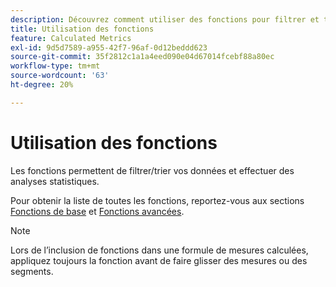 ```yaml
---
description: Découvrez comment utiliser des fonctions pour filtrer et trier vos données et effectuer des analyses statistiques.
title: Utilisation des fonctions
feature: Calculated Metrics
exl-id: 9d5d7589-a955-42f7-96af-0d12beddd623
source-git-commit: 35f2812c1a1a4eed090e04d67014fcebf88a80ec
workflow-type: tm+mt
source-wordcount: '63'
ht-degree: 20%

---
```


# Utilisation des fonctions

Les fonctions permettent de filtrer/trier vos données et effectuer des analyses statistiques.

Pour obtenir la liste de toutes les fonctions, reportez-vous aux sections [Fonctions de base](/help/components/c-calcmetrics/cm-reference/cm-functions.md) et [Fonctions avancées](/help/components/c-calcmetrics/cm-reference/cm-adv-functions.md).

>[!NOTE]
>
>Lors de l’inclusion de fonctions dans une formule de mesures calculées, appliquez toujours la fonction avant de faire glisser des mesures ou des segments.

<!-- OUTDATED VIDEO 
Watch this [video](https://youtu.be/SSyWvomnewI) to understand the use of functions.
-->
